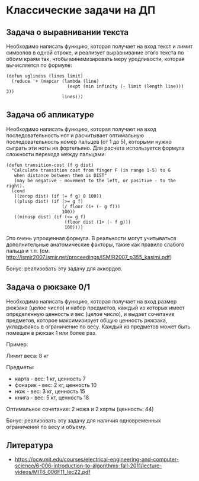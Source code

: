 # Классические задачи на ДП

## Задача о выравнивании текста

Необходимо написать функцию, которая получает на вход текст и лимит символов в одной строке, и реализует выравнивание этого текста по обоим краям так, чтобы минимизировать меру уродливости, которая вычисляется по формуле:

```
(defun ugliness (lines limit)
  (reduce '+ (mapcar (lambda (line)
                       (expt (min infinity (- limit (length line))) 3))
                     lines)))
```

## Задача об апликатуре

Необходимо написать функцию, которая получает на вход последовательность нот и расчитывает оптимальную последовательность номер пальцев (от 1 до 5), которыми нужно сыграть эти ноты на фортепьяно. Для расчета используется формула сложности перехода между пальцами:

```
(defun transition-cost (f g dist)
  "Calculate transition cost from finger F (in range 1-5) to G
   when distance between them is DIST"
   (may be negative - movement to the left, or positive - to the right).
  (cond
   ((zerop dist) (if (= f g) 0 100))
   ((plusp dist) (if (>= g f)
                     (/ floor (1+ (- g f)))
                     100))
   ((minusp dist) (if (<= g f)
                      (floor dist (1+ (- f g)))
                      100))))
```

Это очень упрощенная формула. В реальности могут учитываться дополнительные анатомические факторы, такие как правило слабого пальца и т.п. (см. http://ismir2007.ismir.net/proceedings/ISMIR2007_p355_kasimi.pdf)

Бонус: реализовать эту задачу для аккордов.


## Задача о рюкзаке 0/1

Необходимо написать функцию, которая получает на вход размер рюкзака (целое число) и набор предметов, каждый из которых имеет определенную ценность и вес (целое число), и выдает сочетание предметов, которое максимизирует общую ценность рюкзака, укладываясь в ограничение по весу. Каждый из предметов может быть помещен в рюкзак 1 или более раз.

Пример:

Лимит веса: 8 кг

Предметы:

- карта - вес: 1 кг, ценность 7
- фонарик - вес: 2 кг, ценность 10
- нож - вес: 3 кг, ценность 15
- книга - вес: 5 кг, ценность 18

Оптимальное сочетание: 2 ножа и 2 карты (ценность: 44)

Бонус: реализовать эту задачу для наличия одновременных ограничений по весу и объему.


## Литература

- https://ocw.mit.edu/courses/electrical-engineering-and-computer-science/6-006-introduction-to-algorithms-fall-2011/lecture-videos/MIT6_006F11_lec22.pdf
